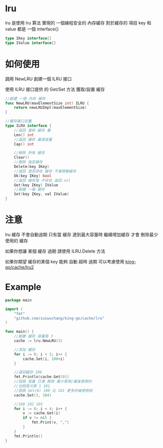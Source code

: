 # lru
lru 是使用 lru 算法 實現的 一個線程安全的 內存緩存
對於緩存的 項目 key 和 value 都是 一個 interface{}
```Go
type IKey interface{}
type IValue interface{}
```

# 如何使用
調用 NewLRU 創建一個 ILRU 接口

使用 ILRU 接口提供 的 Get/Set 方法 獲取/設置 緩存
```Go
//創建 一個 內存 緩存
func NewLRU(maxElementSize int) ILRU {
	return newLRUImpl(maxElementSize)
}

//緩存接口定義
type ILRU interface {
	//返回 當前 緩存 量
	Len() int
	//返回 緩存 最高容量
	Cap() int

	//刪除 所有 緩存
	Clear()
	//刪除 指定緩存
	Delete(key IKey)
	//返回 是否存在 緩存 不會移動緩存
	Ok(key IKey) bool
	//返回 緩存值 不存在 返回 nil
	Get(key IKey) IValue
	//創建 一個 緩存
	Set(key IKey, val IValue)
}
```

# 注意
lru 緩存 不會自動過期 只有當 緩存 達到最大容量時 繼續增加緩存 才會 刪除最少使用的 緩存

如果你想讓 某個 緩存 過期 請使用 ILRU.Delete 方法

如果你期望 緩存的某個 key 能夠 自動 超時 過期 可以考慮使用 [king-go/cache/lru2](https://github.com/zuiwuchang/king-go/tree/master/cache/lru2)

# Example
```Go
package main

import (
	"fmt"
	"github.com/zuiwuchang/king-go/cache/lru"
)

func main() {
	//創建 緩存 容量爲 3
	cache := lru.NewLRU(3)

	//添加 緩存
	for i := 0; i < 3; i++ {
		cache.Set(i, 100+i)
	}

	//返回緩存 100
	fmt.Println(cache.Get(0))
	//因爲 容量 已滿 刪除 最少使用/最後使用的
	//也就是元素 1 101
	//因爲 Get(0) 100 比 101 更多的被使用到
	cache.Set(3, 104)

	//100 102 103
	for i := 0; i < 4; i++ {
		v := cache.Get(i)
		if v != nil {
			fmt.Print(v, ",")
		}
	}
	fmt.Println()
}
```
